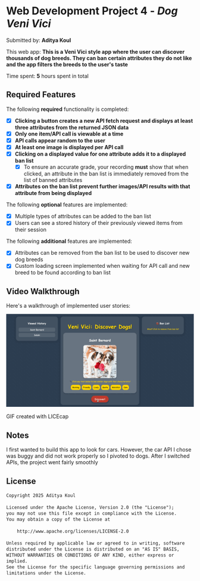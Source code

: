 # Web Development Project 4 - *Dog Veni Vici*

Submitted by: **Aditya Koul**

This web app: **This is a Veni Vici style app where the user can discover thousands of dog breeds. They can ban certain attributes they do not like and the app filters the breeds to the user's taste**

Time spent: **5** hours spent in total

## Required Features

The following **required** functionality is completed:

- [X] **Clicking a button creates a new API fetch request and displays at least three attributes from the returned JSON data**
- [X] **Only one item/API call is viewable at a time**
- [X] **API calls appear random to the user**
- [X] **At least one image is displayed per API call**
- [X] **Clicking on a displayed value for one attribute adds it to a displayed ban list**
  - [X] To ensure an accurate grade, your recording **must** show that when clicked, an attribute in the ban list is immediately removed from the list of banned attributes
- [X] **Attributes on the ban list prevent further images/API results with that attribute from being displayed**

The following **optional** features are implemented:

- [X] Multiple types of attributes can be added to the ban list
- [X] Users can see a stored history of their previously viewed items from their session

The following **additional** features are implemented:

* [X] Attributes can be removed from the ban list to be used to discover new dog breeds
* [X] Custom loading screen implemented when waiting for API call and new breed to be found according to ban list

## Video Walkthrough

Here's a walkthrough of implemented user stories:

<img src='./src/assets/overview.gif' title='Video Walkthrough' width='' alt='Video Walkthrough' />

GIF created with LICEcap

## Notes

I first wanted to build this app to look for cars. However, the car API I chose was buggy and did not work properly so I pivoted to dogs. After I switched APIs, the project went fairly smoothly

## License

    Copyright 2025 Aditya Koul

    Licensed under the Apache License, Version 2.0 (the "License");
    you may not use this file except in compliance with the License.
    You may obtain a copy of the License at

        http://www.apache.org/licenses/LICENSE-2.0

    Unless required by applicable law or agreed to in writing, software
    distributed under the License is distributed on an "AS IS" BASIS,
    WITHOUT WARRANTIES OR CONDITIONS OF ANY KIND, either express or implied.
    See the License for the specific language governing permissions and
    limitations under the License.